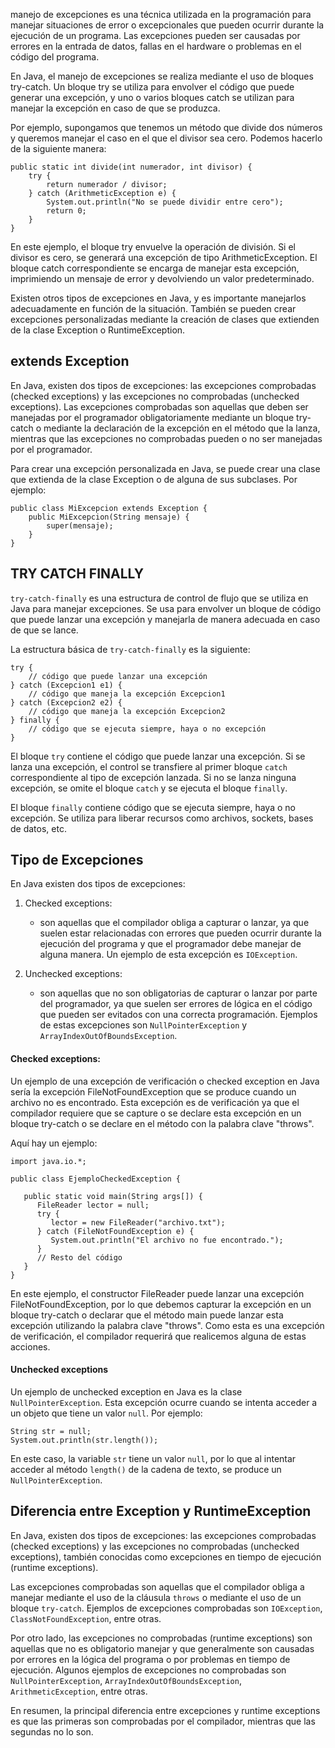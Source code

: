 manejo de excepciones es una técnica utilizada en la programación para manejar situaciones de error o excepcionales que pueden ocurrir durante la ejecución de un programa. Las excepciones pueden ser causadas por errores en la entrada de datos, fallas en el hardware o problemas en el código del programa.

En Java, el manejo de excepciones se realiza mediante el uso de bloques try-catch. Un bloque try se utiliza para envolver el código que puede generar una excepción, y uno o varios bloques catch se utilizan para manejar la excepción en caso de que se produzca.

Por ejemplo, supongamos que tenemos un método que divide dos números y queremos manejar el caso en el que el divisor sea cero. Podemos hacerlo de la siguiente manera:

```
public static int divide(int numerador, int divisor) {
    try {
        return numerador / divisor;
    } catch (ArithmeticException e) {
        System.out.println("No se puede dividir entre cero");
        return 0;
    }
}
```

En este ejemplo, el bloque try envuelve la operación de división. Si el divisor es cero, se generará una excepción de tipo ArithmeticException. El bloque catch correspondiente se encarga de manejar esta excepción, imprimiendo un mensaje de error y devolviendo un valor predeterminado.

Existen otros tipos de excepciones en Java, y es importante manejarlos adecuadamente en función de la situación. También se pueden crear excepciones personalizadas mediante la creación de clases que extienden de la clase Exception o RuntimeException.

## extends Exception

En Java, existen dos tipos de excepciones: las excepciones comprobadas (checked exceptions) y las excepciones no comprobadas (unchecked exceptions). Las excepciones comprobadas son aquellas que deben ser manejadas por el programador obligatoriamente mediante un bloque try-catch o mediante la declaración de la excepción en el método que la lanza, mientras que las excepciones no comprobadas pueden o no ser manejadas por el programador.

Para crear una excepción personalizada en Java, se puede crear una clase que extienda de la clase Exception o de alguna de sus subclases. Por ejemplo:

```
public class MiExcepcion extends Exception {
    public MiExcepcion(String mensaje) {
        super(mensaje);
    }
}
```

## TRY CATCH FINALLY

`try-catch-finally` es una estructura de control de flujo que se utiliza en Java para manejar excepciones. Se usa para envolver un bloque de código que puede lanzar una excepción y manejarla de manera adecuada en caso de que se lance.

La estructura básica de `try-catch-finally` es la siguiente:

```
try {
    // código que puede lanzar una excepción
} catch (Excepcion1 e1) {
    // código que maneja la excepción Excepcion1
} catch (Excepcion2 e2) {
    // código que maneja la excepción Excepcion2
} finally {
    // código que se ejecuta siempre, haya o no excepción
}
```

El bloque `try` contiene el código que puede lanzar una excepción. Si se lanza una excepción, el control se transfiere al primer bloque `catch` correspondiente al tipo de excepción lanzada. Si no se lanza ninguna excepción, se omite el bloque `catch` y se ejecuta el bloque `finally`.

El bloque `finally` contiene código que se ejecuta siempre, haya o no excepción. Se utiliza para liberar recursos como archivos, sockets, bases de datos, etc.

## Tipo de Excepciones

En Java existen dos tipos de excepciones:

1.  Checked exceptions:
	- son aquellas que el compilador obliga a capturar o lanzar, ya que suelen estar relacionadas con errores que pueden ocurrir durante la ejecución del programa y que el programador debe manejar de alguna manera. Un ejemplo de esta excepción es `IOException`.
    
2.  Unchecked exceptions:
	- son aquellas que no son obligatorias de capturar o lanzar por parte del programador, ya que suelen ser errores de lógica en el código que pueden ser evitados con una correcta programación. Ejemplos de estas excepciones son `NullPointerException` y `ArrayIndexOutOfBoundsException`.

#### Checked exceptions:

Un ejemplo de una excepción de verificación o checked exception en Java sería la excepción FileNotFoundException que se produce cuando un archivo no es encontrado. Esta excepción es de verificación ya que el compilador requiere que se capture o se declare esta excepción en un bloque try-catch o se declare en el método con la palabra clave "throws".

Aquí hay un ejemplo:

```
import java.io.*;

public class EjemploCheckedException {

   public static void main(String args[]) {
      FileReader lector = null;
      try {
         lector = new FileReader("archivo.txt");
      } catch (FileNotFoundException e) {
         System.out.println("El archivo no fue encontrado.");
      }
      // Resto del código
   }
}
```

En este ejemplo, el constructor FileReader puede lanzar una excepción FileNotFoundException, por lo que debemos capturar la excepción en un bloque try-catch o declarar que el método main puede lanzar esta excepción utilizando la palabra clave "throws". Como esta es una excepción de verificación, el compilador requerirá que realicemos alguna de estas acciones.

#### Unchecked exceptions

Un ejemplo de unchecked exception en Java es la clase `NullPointerException`. Esta excepción ocurre cuando se intenta acceder a un objeto que tiene un valor `null`. Por ejemplo:

```
String str = null;
System.out.println(str.length());
```

En este caso, la variable `str` tiene un valor `null`, por lo que al intentar acceder al método `length()` de la cadena de texto, se produce un `NullPointerException`.

## Diferencia entre Exception y RuntimeException

En Java, existen dos tipos de excepciones: las excepciones comprobadas (checked exceptions) y las excepciones no comprobadas (unchecked exceptions), también conocidas como excepciones en tiempo de ejecución (runtime exceptions).

Las excepciones comprobadas son aquellas que el compilador obliga a manejar mediante el uso de la cláusula `throws` o mediante el uso de un bloque `try-catch`. Ejemplos de excepciones comprobadas son `IOException`, `ClassNotFoundException`, entre otras.

Por otro lado, las excepciones no comprobadas (runtime exceptions) son aquellas que no es obligatorio manejar y que generalmente son causadas por errores en la lógica del programa o por problemas en tiempo de ejecución. Algunos ejemplos de excepciones no comprobadas son `NullPointerException`, `ArrayIndexOutOfBoundsException`, `ArithmeticException`, entre otras.

En resumen, la principal diferencia entre excepciones y runtime exceptions es que las primeras son comprobadas por el compilador, mientras que las segundas no lo son.